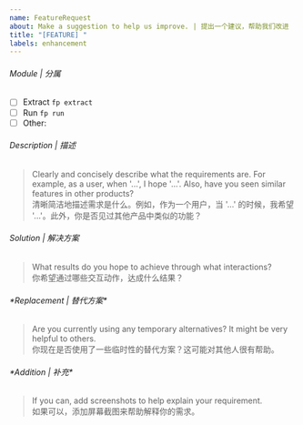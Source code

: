 ```yaml
---
name: FeatureRequest
about: Make a suggestion to help us improve. | 提出一个建议，帮助我们改进
title: "[FEATURE] "
labels: enhancement
---
```


###### Module | 分属

- [ ] Extract `fp extract`
- [ ] Run `fp run`
- [ ] Other:  

###### Description | 描述

> Clearly and concisely describe what the requirements are. For example, as a user, when '...', I hope '...'. Also, have you seen similar features in other products?  
> 清晰简洁地描述需求是什么。例如，作为一个用户，当 '...' 的时候，我希望 '...'。此外，你是否见过其他产品中类似的功能？

###### Solution | 解决方案

> What results do you hope to achieve through what interactions?  
> 你希望通过哪些交互动作，达成什么结果？

###### \*Replacement | 替代方案\*

> Are you currently using any temporary alternatives? It might be very helpful to others.  
> 你现在是否使用了一些临时性的替代方案？这可能对其他人很有帮助。

###### \*Addition | 补充\*

> If you can, add screenshots to help explain your requirement.  
> 如果可以，添加屏幕截图来帮助解释你的需求。
